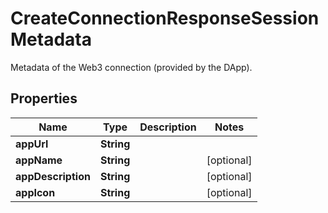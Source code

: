 

# CreateConnectionResponseSessionMetadata

Metadata of the Web3 connection (provided by the DApp).

## Properties

| Name | Type | Description | Notes |
|------------ | ------------- | ------------- | -------------|
|**appUrl** | **String** |  |  |
|**appName** | **String** |  |  [optional] |
|**appDescription** | **String** |  |  [optional] |
|**appIcon** | **String** |  |  [optional] |



